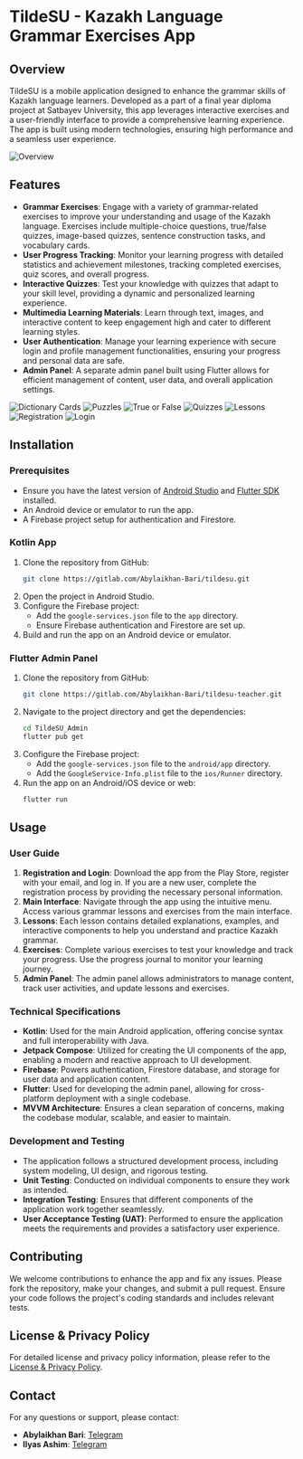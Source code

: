 # TildeSU - Kazakh Language Grammar Exercises App

## Overview
TildeSU is a mobile application designed to enhance the grammar skills of Kazakh language learners. Developed as a part of a final year diploma project at Satbayev University, this app leverages interactive exercises and a user-friendly interface to provide a comprehensive learning experience. The app is built using modern technologies, ensuring high performance and a seamless user experience.

![Overview]([![Tilde-SU-main-1.png](https://i.postimg.cc/8kJC3tTB/Tilde-SU-main-1.png)](https://postimg.cc/Bt3sP5LX))

## Features
- **Grammar Exercises**: Engage with a variety of grammar-related exercises to improve your understanding and usage of the Kazakh language. Exercises include multiple-choice questions, true/false quizzes, image-based quizzes, sentence construction tasks, and vocabulary cards.
- **User Progress Tracking**: Monitor your learning progress with detailed statistics and achievement milestones, tracking completed exercises, quiz scores, and overall progress.
- **Interactive Quizzes**: Test your knowledge with quizzes that adapt to your skill level, providing a dynamic and personalized learning experience.
- **Multimedia Learning Materials**: Learn through text, images, and interactive content to keep engagement high and cater to different learning styles.
- **User Authentication**: Manage your learning experience with secure login and profile management functionalities, ensuring your progress and personal data are safe.
- **Admin Panel**: A separate admin panel built using Flutter allows for efficient management of content, user data, and overall application settings.

![Dictionary Cards](https://ibb.co.com/Gs6w5Db)
![Puzzles](https://ibb.co.com/98SNtWR)
![True or False](https://ibb.co.com/s3115kL)
![Quizzes](https://ibb.co.com/Gc6wy5z)
![Lessons](https://ibb.co.com/swHvSgr)
![Registration](https://ibb.co.com/jgZhfFr)
![Login](https://ibb.co.com/8ss0fg9)

## Installation

### Prerequisites
- Ensure you have the latest version of [Android Studio](https://developer.android.com/studio) and [Flutter SDK](https://flutter.dev/docs/get-started/install) installed.
- An Android device or emulator to run the app.
- A Firebase project setup for authentication and Firestore.

### Kotlin App
1. Clone the repository from GitHub:
    ```bash
    git clone https://gitlab.com/Abylaikhan-Bari/tildesu.git
    ```
2. Open the project in Android Studio.
3. Configure the Firebase project:
    - Add the `google-services.json` file to the `app` directory.
    - Ensure Firebase authentication and Firestore are set up.
4. Build and run the app on an Android device or emulator.


### Flutter Admin Panel
1. Clone the repository from GitHub:
    ```bash
    git clone https://gitlab.com/Abylaikhan-Bari/tildesu-teacher.git
    ```
2. Navigate to the project directory and get the dependencies:
    ```bash
    cd TildeSU_Admin
    flutter pub get
    ```
3. Configure the Firebase project:
    - Add the `google-services.json` file to the `android/app` directory.
    - Add the `GoogleService-Info.plist` file to the `ios/Runner` directory.
4. Run the app on an Android/iOS device or web:
    ```bash
    flutter run
    ```

## Usage

### User Guide
1. **Registration and Login**: Download the app from the Play Store, register with your email, and log in. If you are a new user, complete the registration process by providing the necessary personal information.
2. **Main Interface**: Navigate through the app using the intuitive menu. Access various grammar lessons and exercises from the main interface.
3. **Lessons**: Each lesson contains detailed explanations, examples, and interactive components to help you understand and practice Kazakh grammar.
4. **Exercises**: Complete various exercises to test your knowledge and track your progress. Use the progress journal to monitor your learning journey.
5. **Admin Panel**: The admin panel allows administrators to manage content, track user activities, and update lessons and exercises.


### Technical Specifications
- **Kotlin**: Used for the main Android application, offering concise syntax and full interoperability with Java.
- **Jetpack Compose**: Utilized for creating the UI components of the app, enabling a modern and reactive approach to UI development.
- **Firebase**: Powers authentication, Firestore database, and storage for user data and application content.
- **Flutter**: Used for developing the admin panel, allowing for cross-platform deployment with a single codebase.
- **MVVM Architecture**: Ensures a clean separation of concerns, making the codebase modular, scalable, and easier to maintain.

### Development and Testing
- The application follows a structured development process, including system modeling, UI design, and rigorous testing.
- **Unit Testing**: Conducted on individual components to ensure they work as intended.
- **Integration Testing**: Ensures that different components of the application work together seamlessly.
- **User Acceptance Testing (UAT)**: Performed to ensure the application meets the requirements and provides a satisfactory user experience.

## Contributing
We welcome contributions to enhance the app and fix any issues. Please fork the repository, make your changes, and submit a pull request. Ensure your code follows the project's coding standards and includes relevant tests.

## License & Privacy Policy
For detailed license and privacy policy information, please refer to the [License & Privacy Policy](https://docs.google.com/document/d/1fN2QVP2al9k8MJ5cKqhKCoz3GzDBRTkpUNAVAxChUAY/edit?usp=sharing).

## Contact
For any questions or support, please contact:

- **Abylaikhan Bari**: [Telegram](https://t.me/Abylaikhan_Bari)
- **Ilyas Ashim**: [Telegram](https://t.me/ilyashim)
